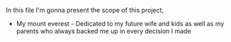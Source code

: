 In this file I'm gonna present the scope of this project,
- My mount everest -
Dedicated to my future wife and kids as well as my parents who always backed me up in every decision I made
